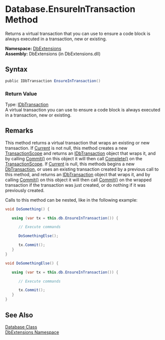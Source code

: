 Database.EnsureInTransaction Method
===================================
Returns a virtual transaction that you can use to ensure a code block is always executed in a transaction, new or existing.

**Namespace:** [DbExtensions][1]  
**Assembly:** DbExtensions (in DbExtensions.dll)

Syntax
------

```csharp
public IDbTransaction EnsureInTransaction()
```

### Return Value
Type: [IDbTransaction][2]  
 A virtual transaction you can use to ensure a code block is always executed in a transaction, new or existing. 

Remarks
-------
 This method returns a virtual transaction that wraps an existing or new transaction. If [Current][3] is not null, this method creates a new [TransactionScope][4] and returns an [IDbTransaction][2] object that wraps it, and by calling [Commit()][5] on this object it will then call [Complete()][6] on the [TransactionScope][4]. If [Current][3] is null, this methods begins a new [DbTransaction][7], or uses an existing transaction created by a previous call to this method, and returns an [IDbTransaction][2] object that wraps it, and by calling [Commit()][5] on this object it will then call [Commit()][8] on the wrapped transaction if the transaction was just created, or do nothing if it was previously created. 

Calls to this method can be nested, like in the following example:

```csharp
void DoSomething() {

   using (var tx = this.db.EnsureInTransaction()) {

      // Execute commands

      DoSomethingElse();

      tx.Commit();
   }
}

void DoSomethingElse() { 

   using (var tx = this.db.EnsureInTransaction()) {

      // Execute commands

      tx.Commit();
   }
}
```


See Also
--------
[Database Class][9]  
[DbExtensions Namespace][1]  

[1]: ../README.md
[2]: http://msdn.microsoft.com/en-us/library/yas366ac
[3]: http://msdn.microsoft.com/en-us/library/f1a9t75e
[4]: http://msdn.microsoft.com/en-us/library/h5w5se33
[5]: http://msdn.microsoft.com/en-us/library/00w6tek6
[6]: http://msdn.microsoft.com/en-us/library/ms149857
[7]: http://msdn.microsoft.com/en-us/library/xtczstkw
[8]: http://msdn.microsoft.com/en-us/library/syk8k1ct
[9]: README.md